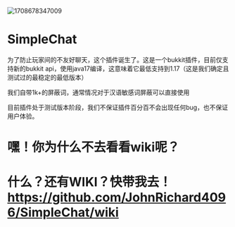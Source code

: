 ![1708678347009](https://github.com/JohnRichard4096/SimpleChat/assets/67693593/62581726-c4e0-4333-bc06-b599645d2562)
# SimpleChat

为了防止玩家间的不友好聊天，这个插件诞生了。这是一个bukkit插件，目前仅支持新的bukkit api，使用java17编译，这意味着它最低支持到1.17（这是我们确定且测试过的最稳定的最低版本）


我们自带1k+的屏蔽词，通常情况对于汉语敏感词屏蔽可以直接使用


目前插件处于测试版本阶段，我们不保证插件百分百不会出现任何bug，也不保证用户体验。


# 嘿！你为什么不去看看wiki呢？
# 什么？还有WIKI？快带我去！https://github.com/JohnRichard4096/SimpleChat/wiki
